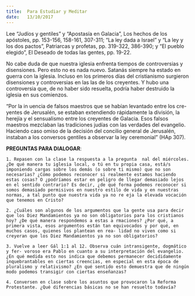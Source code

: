 ```yaml
---
title:  Para Estudiar y Meditar
date:   13/10/2017
---
```


Lee “Judíos y gentiles” y “Apostasía en Galacia”, Los hechos de los apóstoles, pp. 153-156, 158-161, 307-311; “La ley dada a Israel” y “La ley y los dos pactos”, Patriarcas y profetas, pp. 319-322, 386-390; y “El pueblo elegido”, El Deseado de todas las gentes, pp. 19-22.

No cabe duda de que nuestra iglesia enfrenta tiempos de controversias y disensiones. Pero esto no es nada nuevo. Satanás siempre ha estado en guerra con la iglesia. Incluso en los primeros días del cristianismo surgieron disensiones y controversias en las  las de los creyentes. Y hubo una controversia que, de no haber sido resuelta, podría haber destruido la iglesia en sus comienzos.

“Por la in uencia de falsos maestros que se habían levantado entre los cre- yentes de Jerusalén, se estaban extendiendo rápidamente la división, la herejía y el sensualismo entre los creyentes de Galacia. Esos falsos maestros mezclaban las tradiciones judías con las verdades del evangelio. Haciendo caso omiso de la decisión del concilio general de Jerusalén, instaban a los conversos gentiles a observar la ley ceremonial” (HAp 307).

**PREGUNTAS PARA DIALOGAR**:

`1. Repasen con la clase la respuesta a la pregunta  nal del miércoles. ¿De qué manera tu iglesia local, o tú en tu propia casa, está/s imponiendo cargas sobre los demás (o sobre ti mismo) que no son necesarias? ¿Cómo podemos reconocer si realmente estamos haciendo estas cosas? O ¿podríamos estar en peligro de llegar demasiado lejos en el sentido contrario? Es decir, ¿de qué forma podemos reconocer si somos demasiado permisivos en nuestro estilo de vida y en nuestras normas, a tal punto que nuestra vida ya no re eja la elevada vocación que tenemos en Cristo?`

`2. ¿Cuáles son algunos de los argumentos que la gente usa para decir que los Diez Mandamientos ya no son obligatorios para los cristianos hoy? ¿De qué manera respondemos a estas a rmaciones? ¿Por qué, a primera vista, esos argumentos están tan equivocados y por qué, en muchos casos, quienes los plantean en rea- lidad no viven como si creyeran que los Diez Mandamientos ya no son obligatorios?`

`3. Vuelve a leer Gál 1:1 al 12. Observa cuán intransigente, dogmático y fer- voroso era Pablo en cuanto a su interpretación del evangelio. ¿En qué medida esto nos indica que debemos permanecer decididamente inquebrantables en ciertas creencias, en especial en esta época de pluralismo y relativismo? ¿En qué sentido esto demuestra que de ningún modo podemos transigir con ciertas enseñanzas?`

`4. Conversen en clase sobre los asuntos que provocaron la Reforma Protestante. ¿Qué diferencias básicas no se han resuelto todavía?`

